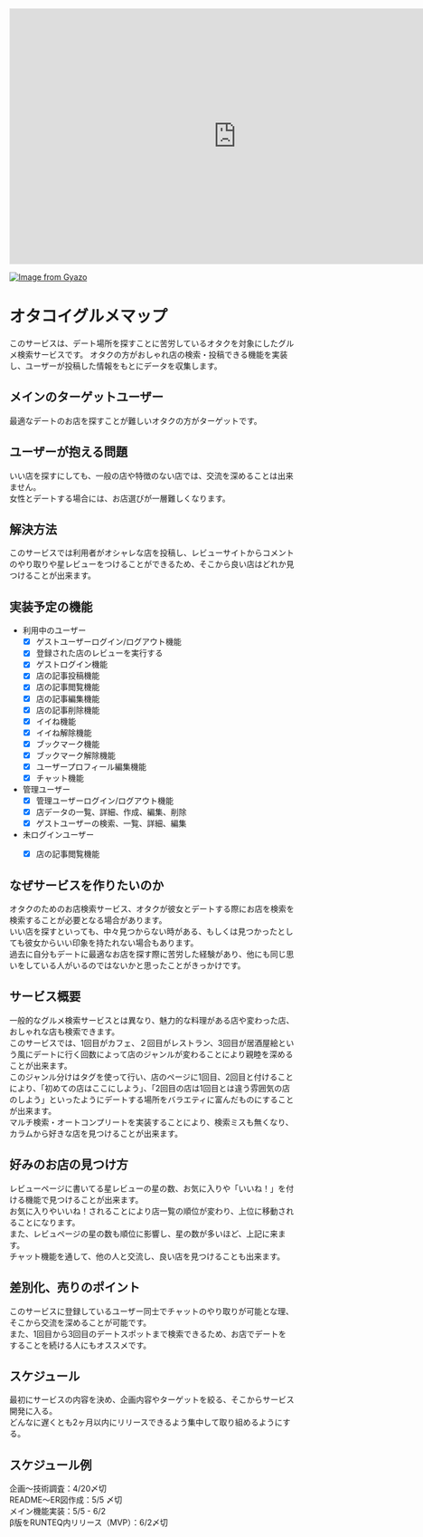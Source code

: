 <iframe style="border: 1px solid rgba(0, 0, 0, 0.1);" width="800" height="450" src="https://www.figma.com/embed?embed_host=share&url=https%3A%2F%2Fwww.figma.com%2Ffile%2F99tJbtnNBT6yJ8bktlZOnW%2F%25E7%2594%25BB%25E9%259D%25A2%25E9%2581%25B7%25E7%25A7%25BB%25E5%259B%25B3%3Ftype%3Ddesign%26node-id%3D0%253A1%26t%3DoqViZ0OX6NoTlwkf-1" allowfullscreen></iframe>

[![Image from Gyazo](https://i.gyazo.com/6a8af327b7f884912664cb66694c95fe.png)](https://gyazo.com/6a8af327b7f884912664cb66694c95fe)

# オタコイグルメマップ
このサービスは、デート場所を探すことに苦労しているオタクを対象にしたグルメ検索サービスです。
オタクの方がおしゃれ店の検索・投稿できる機能を実装し、ユーザーが投稿した情報をもとにデータを収集します。

## メインのターゲットユーザー
最適なデートのお店を探すことが難しいオタクの方がターゲットです。

## ユーザーが抱える問題
いい店を探すにしても、一般の店や特徴のない店では、交流を深めることは出来ません。<br>
女性とデートする場合には、お店選びが一層難しくなります。<br>

## 解決方法
このサービスでは利用者がオシャレな店を投稿し、レビューサイトからコメントのやり取りや星レビューをつけることができるため、そこから良い店はどれか見つけることが出来ます。<br>

## 実装予定の機能
  - 利用中のユーザー
    - [x] ゲストユーザーログイン/ログアウト機能
    - [x] 登録された店のレビューを実行する
    - [x] ゲストログイン機能
    - [x] 店の記事投稿機能
    - [x] 店の記事閲覧機能
    - [x] 店の記事編集機能
    - [x] 店の記事削除機能
    - [x] イイね機能
    - [x] イイね解除機能
    - [x] ブックマーク機能
    - [x] ブックマーク解除機能
    - [x] ユーザープロフィール編集機能
    - [x] チャット機能
  - 管理ユーザー
    - [x] 管理ユーザーログイン/ログアウト機能
    - [x] 店データの一覧、詳細、作成、編集、削除
    - [x] ゲストユーザーの検索、一覧、詳細、編集
  - 未ログインユーザー
    - [x] 店の記事閲覧機能



## なぜサービスを作りたいのか
オタクのためのお店検索サービス、オタクが彼女とデートする際にお店を検索を検索することが必要となる場合があります。<br>
いい店を探すといっても、中々見つからない時がある、もしくは見つかったとしても彼女からいい印象を持たれない場合もあります。<br>
過去に自分もデートに最適なお店を探す際に苦労した経験があり、他にも同じ思いをしている人がいるのではないかと思ったことがきっかけです。


## サービス概要
一般的なグルメ検索サービスとは異なり、魅力的な料理がある店や変わった店、おしゃれな店も検索できます。<br>このサービスでは、1回目がカフェ、２回目がレストラン、3回目が居酒屋絵という風にデートに行く回数によって店のジャンルが変わることにより親睦を深めることが出来ます。<br>
このジャンル分けはタグを使って行い、店のページに1回目、2回目と付けることにより、「初めての店はここにしよう」、「2回目の店は1回目とは違う雰囲気の店のしよう」といったようにデートする場所をバラエティに富んだものにすることが出来ます。<br>
マルチ検索・オートコンプリートを実装することにより、検索ミスも無くなり、カラムから好きな店を見つけることが出来ます。


## 好みのお店の見つけ方
レビューページに書いてる星レビューの星の数、お気に入りや「いいね！」を付ける機能で見つけることが出来ます。<br>
お気に入りやいいね！されることにより店一覧の順位が変わり、上位に移動されることになります。<br>
また、レビュページの星の数も順位に影響し、星の数が多いほど、上記に来ます。<br>
チャット機能を通して、他の人と交流し、良い店を見つけることも出来ます。

## 差別化、売りのポイント
このサービスに登録しているユーザー同士でチャットのやり取りが可能とな理、そこから交流を深めることが可能です。<br>
また、1回目から3回目のデートスポットまで検索できるため、お店でデートをすることを続ける人にもオススメです。


## スケジュール
最初にサービスの内容を決め、企画内容やターゲットを絞る、そこからサービス開発に入る。<br>
どんなに遅くとも2ヶ月以内にリリースできるよう集中して取り組めるようにする。

## スケジュール例
企画〜技術調査：4/20〆切<br>
README〜ER図作成：5/5 〆切<br>
メイン機能実装：5/5 - 6/2<br>
β版をRUNTEQ内リリース（MVP）：6/2〆切<br>